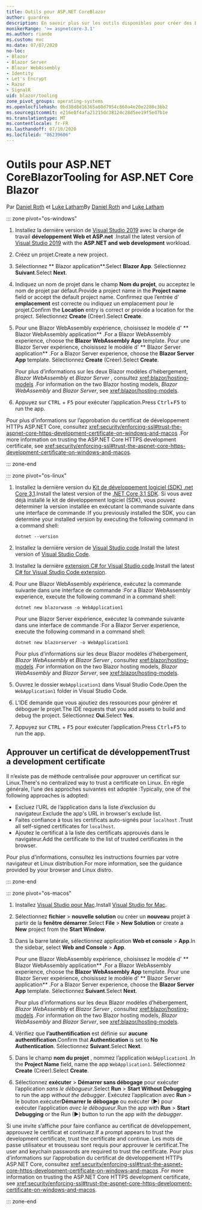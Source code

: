 ```yaml
---
title: Outils pour ASP.NET CoreBlazor
author: guardrex
description: En savoir plus sur les outils disponibles pour créer des Blazor applications.
monikerRange: '>= aspnetcore-3.1'
ms.author: riande
ms.custom: mvc
ms.date: 07/07/2020
no-loc:
- Blazor
- Blazor Server
- Blazor WebAssembly
- Identity
- Let's Encrypt
- Razor
- SignalR
uid: blazor/tooling
zone_pivot_groups: operating-systems
ms.openlocfilehash: 0bd38d8d16365a80d7954c860a4e20e2280c36b2
ms.sourcegitcommit: e216e8f4afa21215dc38124c28d5ee19f5ed7b1e
ms.translationtype: MT
ms.contentlocale: fr-FR
ms.lasthandoff: 07/10/2020
ms.locfileid: "86239606"
---
```

# <a name="tooling-for-aspnet-core-blazor"></a><span data-ttu-id="49e39-103">Outils pour ASP.NET CoreBlazor</span><span class="sxs-lookup"><span data-stu-id="49e39-103">Tooling for ASP.NET Core Blazor</span></span>

<span data-ttu-id="49e39-104">Par [Daniel Roth](https://github.com/danroth27) et [Luke Latham](https://github.com/guardrex)</span><span class="sxs-lookup"><span data-stu-id="49e39-104">By [Daniel Roth](https://github.com/danroth27) and [Luke Latham](https://github.com/guardrex)</span></span>

::: zone pivot="os-windows"

1. <span data-ttu-id="49e39-105">Installez la dernière version de [Visual Studio 2019](https://visualstudio.microsoft.com/downloads/) avec la charge de travail **développement Web et ASP.net** .</span><span class="sxs-lookup"><span data-stu-id="49e39-105">Install the latest version of [Visual Studio 2019](https://visualstudio.microsoft.com/downloads/) with the **ASP.NET and web development** workload.</span></span>

1. <span data-ttu-id="49e39-106">Créez un projet.</span><span class="sxs-lookup"><span data-stu-id="49e39-106">Create a new project.</span></span>

1. <span data-ttu-id="49e39-107">Sélectionnez \*\* Blazor application\*\*.</span><span class="sxs-lookup"><span data-stu-id="49e39-107">Select **Blazor App**.</span></span> <span data-ttu-id="49e39-108">Sélectionnez **Suivant**.</span><span class="sxs-lookup"><span data-stu-id="49e39-108">Select **Next**.</span></span>

1. <span data-ttu-id="49e39-109">Indiquez un nom de projet dans le champ **Nom du projet**, ou acceptez le nom de projet par défaut.</span><span class="sxs-lookup"><span data-stu-id="49e39-109">Provide a project name in the **Project name** field or accept the default project name.</span></span> <span data-ttu-id="49e39-110">Confirmez que l’entrée d' **emplacement** est correcte ou indiquez un emplacement pour le projet.</span><span class="sxs-lookup"><span data-stu-id="49e39-110">Confirm the **Location** entry is correct or provide a location for the project.</span></span> <span data-ttu-id="49e39-111">Sélectionnez **Create** (Créer).</span><span class="sxs-lookup"><span data-stu-id="49e39-111">Select **Create**.</span></span>

1. <span data-ttu-id="49e39-112">Pour une Blazor WebAssembly expérience, choisissez le modèle d' \*\* Blazor WebAssembly application\*\* .</span><span class="sxs-lookup"><span data-stu-id="49e39-112">For a Blazor WebAssembly experience, choose the **Blazor WebAssembly App** template.</span></span> <span data-ttu-id="49e39-113">Pour une Blazor Server expérience, choisissez le modèle d' \*\* Blazor Server application\*\* .</span><span class="sxs-lookup"><span data-stu-id="49e39-113">For a Blazor Server experience, choose the **Blazor Server App** template.</span></span> <span data-ttu-id="49e39-114">Sélectionnez **Create** (Créer).</span><span class="sxs-lookup"><span data-stu-id="49e39-114">Select **Create**.</span></span>

   <span data-ttu-id="49e39-115">Pour plus d’informations sur les deux Blazor modèles d’hébergement, *Blazor WebAssembly* et *Blazor Server* , consultez <xref:blazor/hosting-models> .</span><span class="sxs-lookup"><span data-stu-id="49e39-115">For information on the two Blazor hosting models, *Blazor WebAssembly* and *Blazor Server*, see <xref:blazor/hosting-models>.</span></span>

1. <span data-ttu-id="49e39-116">Appuyez sur <kbd>CTRL</kbd> + <kbd>F5</kbd> pour exécuter l’application.</span><span class="sxs-lookup"><span data-stu-id="49e39-116">Press <kbd>Ctrl</kbd>+<kbd>F5</kbd> to run the app.</span></span>

<span data-ttu-id="49e39-117">Pour plus d’informations sur l’approbation du certificat de développement HTTPs ASP.NET Core, consultez <xref:security/enforcing-ssl#trust-the-aspnet-core-https-development-certificate-on-windows-and-macos> .</span><span class="sxs-lookup"><span data-stu-id="49e39-117">For more information on trusting the ASP.NET Core HTTPS development certificate, see <xref:security/enforcing-ssl#trust-the-aspnet-core-https-development-certificate-on-windows-and-macos>.</span></span>

::: zone-end

::: zone pivot="os-linux"

1. <span data-ttu-id="49e39-118">Installez la dernière version du [Kit de développement logiciel (SDK) .net Core 3,1](https://dotnet.microsoft.com/download/dotnet-core/3.1).</span><span class="sxs-lookup"><span data-stu-id="49e39-118">Install the latest version of the [.NET Core 3.1 SDK](https://dotnet.microsoft.com/download/dotnet-core/3.1).</span></span> <span data-ttu-id="49e39-119">Si vous avez déjà installé le kit de développement logiciel (SDK), vous pouvez déterminer la version installée en exécutant la commande suivante dans une interface de commande :</span><span class="sxs-lookup"><span data-stu-id="49e39-119">If you previously installed the SDK, you can determine your installed version by executing the following command in a command shell:</span></span>

   ```dotnetcli
   dotnet --version
   ```

1. <span data-ttu-id="49e39-120">Installez la dernière version de [Visual Studio code](https://code.visualstudio.com/).</span><span class="sxs-lookup"><span data-stu-id="49e39-120">Install the latest version of [Visual Studio Code](https://code.visualstudio.com/).</span></span>

1. <span data-ttu-id="49e39-121">Installez la dernière [extension C# for Visual Studio code](https://marketplace.visualstudio.com/items?itemName=ms-dotnettools.csharp).</span><span class="sxs-lookup"><span data-stu-id="49e39-121">Install the latest [C# for Visual Studio Code extension](https://marketplace.visualstudio.com/items?itemName=ms-dotnettools.csharp).</span></span>

1. <span data-ttu-id="49e39-122">Pour une Blazor WebAssembly expérience, exécutez la commande suivante dans une interface de commande :</span><span class="sxs-lookup"><span data-stu-id="49e39-122">For a Blazor WebAssembly experience, execute the following command in a command shell:</span></span>

   ```dotnetcli
   dotnet new blazorwasm -o WebApplication1
   ```

   <span data-ttu-id="49e39-123">Pour une Blazor Server expérience, exécutez la commande suivante dans une interface de commande :</span><span class="sxs-lookup"><span data-stu-id="49e39-123">For a Blazor Server experience, execute the following command in a command shell:</span></span>

   ```dotnetcli
   dotnet new blazorserver -o WebApplication1
   ```

   <span data-ttu-id="49e39-124">Pour plus d’informations sur les deux Blazor modèles d’hébergement, *Blazor WebAssembly* et *Blazor Server* , consultez <xref:blazor/hosting-models> .</span><span class="sxs-lookup"><span data-stu-id="49e39-124">For information on the two Blazor hosting models, *Blazor WebAssembly* and *Blazor Server*, see <xref:blazor/hosting-models>.</span></span>

1. <span data-ttu-id="49e39-125">Ouvrez le dossier `WebApplication1` dans Visual Studio Code.</span><span class="sxs-lookup"><span data-stu-id="49e39-125">Open the `WebApplication1` folder in Visual Studio Code.</span></span>

1. <span data-ttu-id="49e39-126">L’IDE demande que vous ajoutiez des ressources pour générer et déboguer le projet.</span><span class="sxs-lookup"><span data-stu-id="49e39-126">The IDE requests that you add assets to build and debug the project.</span></span> <span data-ttu-id="49e39-127">Sélectionnez **Oui**.</span><span class="sxs-lookup"><span data-stu-id="49e39-127">Select **Yes**.</span></span>

1. <span data-ttu-id="49e39-128">Appuyez sur <kbd>CTRL</kbd> + <kbd>F5</kbd> pour exécuter l’application.</span><span class="sxs-lookup"><span data-stu-id="49e39-128">Press <kbd>Ctrl</kbd>+<kbd>F5</kbd> to run the app.</span></span>

## <a name="trust-a-development-certificate"></a><span data-ttu-id="49e39-129">Approuver un certificat de développement</span><span class="sxs-lookup"><span data-stu-id="49e39-129">Trust a development certificate</span></span>

<span data-ttu-id="49e39-130">Il n’existe pas de méthode centralisée pour approuver un certificat sur Linux.</span><span class="sxs-lookup"><span data-stu-id="49e39-130">There's no centralized way to trust a certificate on Linux.</span></span> <span data-ttu-id="49e39-131">En règle générale, l’une des approches suivantes est adoptée :</span><span class="sxs-lookup"><span data-stu-id="49e39-131">Typically, one of the following approaches is adopted:</span></span>

* <span data-ttu-id="49e39-132">Excluez l’URL de l’application dans la liste d’exclusion du navigateur.</span><span class="sxs-lookup"><span data-stu-id="49e39-132">Exclude the app's URL in browser's exclude list.</span></span>
* <span data-ttu-id="49e39-133">Faites confiance à tous les certificats auto-signés pour `localhost` .</span><span class="sxs-lookup"><span data-stu-id="49e39-133">Trust all self-signed certificates for `localhost`.</span></span>
* <span data-ttu-id="49e39-134">Ajoutez le certificat à la liste des certificats approuvés dans le navigateur.</span><span class="sxs-lookup"><span data-stu-id="49e39-134">Add the certificate to the list of trusted certificates in the browser.</span></span>

<span data-ttu-id="49e39-135">Pour plus d’informations, consultez les instructions fournies par votre navigateur et Linux distribution.</span><span class="sxs-lookup"><span data-stu-id="49e39-135">For more information, see the guidance provided by your browser and Linux distro.</span></span>

::: zone-end

::: zone pivot="os-macos"

1. <span data-ttu-id="49e39-136">Installez [Visual Studio pour Mac](https://visualstudio.microsoft.com/vs/mac/).</span><span class="sxs-lookup"><span data-stu-id="49e39-136">Install [Visual Studio for Mac](https://visualstudio.microsoft.com/vs/mac/).</span></span>

1. <span data-ttu-id="49e39-137">Sélectionnez **fichier**  >  **nouvelle solution** ou créer un **nouveau** projet à partir de la **fenêtre démarrer**.</span><span class="sxs-lookup"><span data-stu-id="49e39-137">Select **File** > **New Solution** or create a **New** project from the **Start Window**.</span></span>

1. <span data-ttu-id="49e39-138">Dans la barre latérale, sélectionnez application **Web et console**  >  **App**.</span><span class="sxs-lookup"><span data-stu-id="49e39-138">In the sidebar, select **Web and Console** > **App**.</span></span>

   <span data-ttu-id="49e39-139">Pour une Blazor WebAssembly expérience, choisissez le modèle d' \*\* Blazor WebAssembly application\*\* .</span><span class="sxs-lookup"><span data-stu-id="49e39-139">For a Blazor WebAssembly experience, choose the **Blazor WebAssembly App** template.</span></span> <span data-ttu-id="49e39-140">Pour une Blazor Server expérience, choisissez le modèle d' \*\* Blazor Server application\*\* .</span><span class="sxs-lookup"><span data-stu-id="49e39-140">For a Blazor Server experience, choose the **Blazor Server App** template.</span></span> <span data-ttu-id="49e39-141">Sélectionnez **Suivant**.</span><span class="sxs-lookup"><span data-stu-id="49e39-141">Select **Next**.</span></span>

   <span data-ttu-id="49e39-142">Pour plus d’informations sur les deux Blazor modèles d’hébergement, *Blazor WebAssembly* et *Blazor Server* , consultez <xref:blazor/hosting-models> .</span><span class="sxs-lookup"><span data-stu-id="49e39-142">For information on the two Blazor hosting models, *Blazor WebAssembly* and *Blazor Server*, see <xref:blazor/hosting-models>.</span></span>

1. <span data-ttu-id="49e39-143">Vérifiez que **l’authentification** est définie sur **aucune authentification**.</span><span class="sxs-lookup"><span data-stu-id="49e39-143">Confirm that **Authentication** is set to **No Authentication**.</span></span> <span data-ttu-id="49e39-144">Sélectionnez **Suivant**.</span><span class="sxs-lookup"><span data-stu-id="49e39-144">Select **Next**.</span></span>

1. <span data-ttu-id="49e39-145">Dans le champ **nom du projet** , nommez l’application `WebApplication1` .</span><span class="sxs-lookup"><span data-stu-id="49e39-145">In the **Project Name** field, name the app `WebApplication1`.</span></span> <span data-ttu-id="49e39-146">Sélectionnez **Create** (Créer).</span><span class="sxs-lookup"><span data-stu-id="49e39-146">Select **Create**.</span></span>

1. <span data-ttu-id="49e39-147">Sélectionnez **exécuter**  >  **Démarrer sans débogage** pour exécuter l’application *sans le débogueur*.</span><span class="sxs-lookup"><span data-stu-id="49e39-147">Select **Run** > **Start Without Debugging** to run the app *without the debugger*.</span></span> <span data-ttu-id="49e39-148">Exécutez l’application avec **Run**  >  le bouton exécuter**Démarrer le débogage** ou exécuter (&#9654;) pour exécuter l’application *avec le débogueur*.</span><span class="sxs-lookup"><span data-stu-id="49e39-148">Run the app with **Run** > **Start Debugging** or the Run (&#9654;) button to run the app *with the debugger*.</span></span>

<span data-ttu-id="49e39-149">Si une invite s’affiche pour faire confiance au certificat de développement, approuvez le certificat et continuez.</span><span class="sxs-lookup"><span data-stu-id="49e39-149">If a prompt appears to trust the development certificate, trust the certificate and continue.</span></span> <span data-ttu-id="49e39-150">Les mots de passe utilisateur et trousseau sont requis pour approuver le certificat.</span><span class="sxs-lookup"><span data-stu-id="49e39-150">The user and keychain passwords are required to trust the certificate.</span></span> <span data-ttu-id="49e39-151">Pour plus d’informations sur l’approbation du certificat de développement HTTPs ASP.NET Core, consultez <xref:security/enforcing-ssl#trust-the-aspnet-core-https-development-certificate-on-windows-and-macos> .</span><span class="sxs-lookup"><span data-stu-id="49e39-151">For more information on trusting the ASP.NET Core HTTPS development certificate, see <xref:security/enforcing-ssl#trust-the-aspnet-core-https-development-certificate-on-windows-and-macos>.</span></span>

::: zone-end

